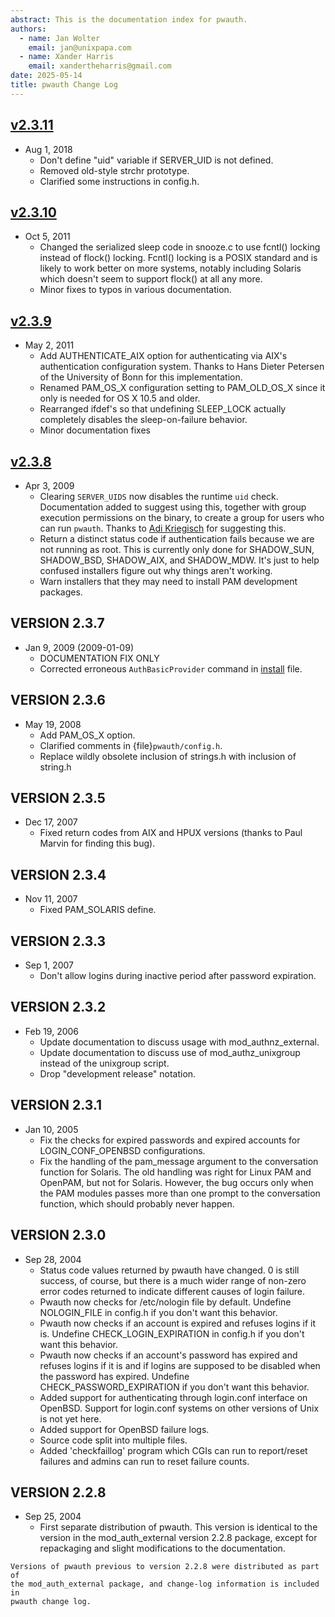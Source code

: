 ```yaml
---
abstract: This is the documentation index for pwauth.
authors:
  - name: Jan Wolter
    email: jan@unixpapa.com
  - name: Xander Harris
    email: xandertheharris@gmail.com
date: 2025-05-14
title: pwauth Change Log
---
```


## [v2.3.11](https://github.com/edwardtheharris/pwauth/releases/tag/v2.3.11)

- Aug 1, 2018
  - Don't define "uid" variable if SERVER_UID is not defined.
  - Removed old-style strchr prototype.
  - Clarified some instructions in config.h.

## [v2.3.10](https://github.com/edwardtheharris/pwauth/releases/tag/v2.3.10)

- Oct 5, 2011
  - Changed the serialized sleep code in snooze.c to use fcntl() locking
    instead of flock() locking. Fcntl() locking is a POSIX standard and
    is likely to work better on more systems, notably including Solaris
    which doesn't seem to support flock() at all any more.
  - Minor fixes to typos in various documentation.

## [v2.3.9](https://github.com/edwardtheharris/pwauth/releases/tag/v2.3.9)

- May 2, 2011
  - Add AUTHENTICATE_AIX option for authenticating via AIX's authentication
    configuration system. Thanks to Hans Dieter Petersen of the University
    of Bonn for this implementation.
  - Renamed PAM_OS_X configuration setting to PAM_OLD_OS_X since it only
    is needed for OS X 10.5 and older.
  - Rearranged ifdef's so that undefining SLEEP_LOCK actually completely
    disables the sleep-on-failure behavior.
  - Minor documentation fixes

## [v2.3.8](https://github.com/edwardtheharris/pwauth/releases/tag/v2.3.8)

- Apr 3, 2009
  - Clearing `SERVER_UIDS` now disables the runtime `uid` check. Documentation
    added to suggest using this, together with group execution permissions on
    the binary, to create a group for users who can run `pwauth`. Thanks to
    [Adi Kriegisch](adi@kriegisch.at) for suggesting this.
  - Return a distinct status code if authentication fails because we are not
    running as root. This is currently only done for SHADOW_SUN, SHADOW_BSD,
    SHADOW_AIX, and SHADOW_MDW. It's just to help confused installers
    figure out why things aren't working.
  - Warn installers that they may need to install PAM development packages.

## VERSION 2.3.7

- Jan 9, 2009 (2009-01-09)
  - DOCUMENTATION FIX ONLY
  - Corrected erroneous `AuthBasicProvider` command in [install](install.md) file.

## VERSION 2.3.6

- May 19, 2008
  - Add PAM_OS_X option.
  - Clarified comments in {file}`pwauth/config.h`.
  - Replace wildly obsolete inclusion of strings.h with inclusion of string.h

## VERSION 2.3.5

- Dec 17, 2007
  - Fixed return codes from AIX and HPUX versions (thanks to Paul Marvin for
    finding this bug).

## VERSION 2.3.4

- Nov 11, 2007
  - Fixed PAM_SOLARIS define.

## VERSION 2.3.3

- Sep 1, 2007
  - Don't allow logins during inactive period after password expiration.

## VERSION 2.3.2

- Feb 19, 2006
  - Update documentation to discuss usage with mod_authnz_external.
  - Update documentation to discuss use of mod_authz_unixgroup instead of the
    unixgroup script.
  - Drop "development release" notation.

## VERSION 2.3.1

- Jan 10, 2005
  - Fix the checks for expired passwords and expired accounts for
    LOGIN_CONF_OPENBSD configurations.
  - Fix the handling of the pam_message argument to the conversation function
    for Solaris. The old handling was right for Linux PAM and OpenPAM, but
    not for Solaris. However, the bug occurs only when the PAM modules passes
    more than one prompt to the conversation function, which should probably
    never happen.

## VERSION 2.3.0

- Sep 28, 2004
  - Status code values returned by pwauth have changed. 0 is still success,
    of course, but there is a much wider range of non-zero error codes returned
    to indicate different causes of login failure.
  - Pwauth now checks for /etc/nologin file by default. Undefine
    NOLOGIN_FILE in config.h if you don't want this behavior.
  - Pwauth now checks if an account is expired and refuses logins if it is.
    Undefine CHECK_LOGIN_EXPIRATION in config.h if you don't want this
    behavior.
  - Pwauth now checks if an account's password has expired and refuses logins
    if it is and if logins are supposed to be disabled when the password has
    expired. Undefine CHECK_PASSWORD_EXPIRATION if you don't want this
    behavior.
  - Added support for authenticating through login.conf interface on OpenBSD.
    Support for login.conf systems on other versions of Unix is not yet here.
  - Added support for OpenBSD failure logs.
  - Source code split into multiple files.
  - Added 'checkfaillog' program which CGIs can run to report/reset failures
    and admins can run to reset failure counts.

## VERSION 2.2.8

- Sep 25, 2004
  - First separate distribution of pwauth. This version is identical to
    the version in the mod_auth_external version 2.2.8 package, except for
    repackaging and slight modifications to the documentation.

```{note}
Versions of pwauth previous to version 2.2.8 were distributed as part of
the mod_auth_external package, and change-log information is included in
pwauth change log.
```
